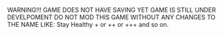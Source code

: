 WARNING!!!
  GAME DOES NOT HAVE SAVING YET
  GAME IS STILL UNDER DEVELPOMENT
  DO NOT MOD THIS GAME WITHOUT ANY CHANGES TO THE NAME LIKE: Stay Healthy + or ++ or +++ and so on.
